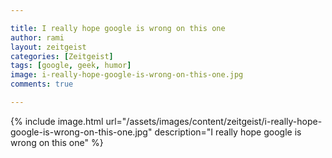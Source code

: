 ```yaml
---

title: I really hope google is wrong on this one
author: rami
layout: zeitgeist 
categories: [Zeitgeist]
tags: [google, geek, humor]
image: i-really-hope-google-is-wrong-on-this-one.jpg
comments: true

---
```


{% include image.html url="/assets/images/content/zeitgeist/i-really-hope-google-is-wrong-on-this-one.jpg" description="I really hope google is wrong on this one" %}

